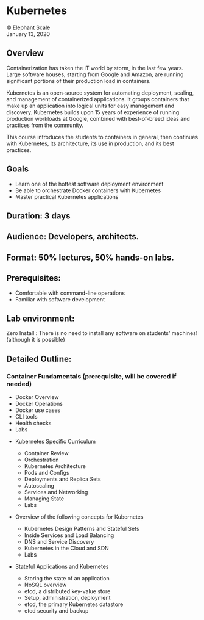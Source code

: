 # Kubernetes
© Elephant Scale  
January 13, 2020


## Overview
Containerization has taken the IT world by storm, in the last few years. Large software houses, starting from Google and Amazon, are running significant portions of their production load in containers.

Kubernetes is an open-source system for automating deployment, scaling, and management of containerized applications. It groups containers that make up an application into logical units for easy management and discovery. Kubernetes builds upon 15 years of experience of running production workloads at Google, combined with best-of-breed ideas and practices from the community.

This course introduces the students to containers in general, then continues with Kubernetes, its architecture, its use in production, and its best practices.

## Goals
 * Learn one of the hottest software deployment environment
 * Be able to orchestrate Docker containers with Kubernetes
 * Master practical Kubernetes applications

## Duration: 3 days

## Audience: Developers, architects.

## Format: 50% lectures, 50% hands-on labs.

## Prerequisites:
 * Comfortable with command-line operations
 * Familiar with software development

## Lab environment:

Zero Install : There is no need to install any software on students' machines! (although it is possible)

## Detailed Outline:

### Container Fundamentals (prerequisite, will be covered if needed)
 - Docker Overview
 - Docker Operations
 - Docker use cases
 - CLI tools
 - Health checks
 - Labs

 * Kubernetes Specific Curriculum
     - Container Review
     - Orchestration
     - Kubernetes Architecture
     - Pods and Configs
     - Deployments and Replica Sets
     - Autoscaling
     - Services and Networking
     - Managing State
     - Labs

* Overview of the following concepts for Kubernetes
     - Kubernetes Design Patterns and Stateful Sets
     - Inside Services and Load Balancing
     - DNS and Service Discovery
     - Kubernetes in the Cloud and SDN
     - Labs

 * Stateful Applications and Kubernetes
     - Storing the state of an application
     - NoSQL overview
     - etcd, a distributed key-value store
     - Setup, administration, deployment
     - etcd, the primary Kubernetes datastore
     - etcd security and backup
